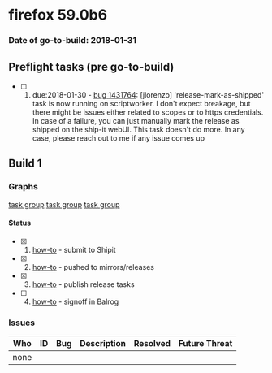 # firefox 59.0b6

### Date of go-to-build: 2018-01-31

## Preflight tasks (pre go-to-build)
- [ ] 1. due:2018-01-30 - [bug 1431764](https://bugzil.la/1431764): [jlorenzo] 'release-mark-as-shipped' task is now running on scriptworker. I don't expect breakage, but there might be issues either related to scopes or to https credentials. In case of a failure, you can just manually mark the release as shipped on the ship-it webUI. This task doesn't do more. In any case, please reach out to me if any issue comes up

## Build 1  

### Graphs
[task group](https://tools.taskcluster.net/push-inspector/#/KUPZDhrqR6C4oo9O9IiNvg)
[task group](https://tools.taskcluster.net/push-inspector/#/fa0BrYFXTjifFB2wIPGJOQ)
[task group](https://tools.taskcluster.net/push-inspector/#/ZvJbYO0BQFy7qXBO3YC-6w)


#### Status
- [x] 1.  [how-to](https://wiki.mozilla.org/Release:Release_Automation_on_Mercurial:Starting_a_Release#Submit_to_Ship_It)  - submit to Shipit
- [x] 2.  [how-to](https://github.com/mozilla-releng/releasewarrior-2.0/wiki/Release-Promotion-Tasks-TC#push-artifacts-to-releases-directory)  - pushed to mirrors/releases
- [x] 3.  [how-to](https://github.com/mozilla-releng/releasewarrior-2.0/wiki/Release-Promotion-Tasks-TC#ship-the-release)  - publish release tasks
- [ ] 4.  [how-to](https://github.com/mozilla-releng/releasewarrior-2.0/wiki/Release-Promotion-Tasks-TC#obtain-sign-offs-for-changes)  - signoff in Balrog

### Issues
| Who                 | ID               | Bug                                                                 | Description                | Resolved                | Future Threat                |
| ------------------- | ---------------- | ------------------------------------------------------------------- | -------------------------- | ----------------------- | ---------------------------- |
| none | | | | | |

